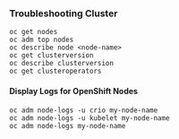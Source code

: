 ### Troubleshooting Cluster

    oc get nodes
    oc adm top nodes
    oc describe node <node-name>
    oc get clusterversion
    oc describe clusterversion
    oc get clusteroperators

#### Display Logs for OpenShift Nodes

    oc adm node-logs -u crio my-node-name
    oc adm node-logs -u kubelet my-node-name
    oc adm node-logs my-node-name